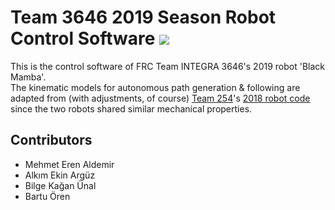# Team 3646 2019 Season Robot Control Software ![](https://img.shields.io/badge/bleep-bloop-yellow.svg)

This is the control software of FRC Team INTEGRA 3646's 2019 robot 'Black Mamba'.  
The kinematic models for autonomous path generation & following are adapted from (with adjustments, of course) [Team 254](https://github.com/Team254)'s [2018 robot code](https://github.com/Team254/FRC-2018-Public) since the two robots shared similar mechanical properties.

## Contributors
* Mehmet Eren Aldemir
* Alkım Ekin Argüz
* Bilge Kağan Ünal
* Bartu Ören
